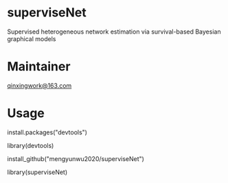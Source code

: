 # superviseNet
Supervised heterogeneous network estimation via survival-based Bayesian graphical models 

# Maintainer
qinxingwork@163.com
 
# Usage

install.packages("devtools")

library(devtools)

install_github("mengyunwu2020/superviseNet")

library(superviseNet)
